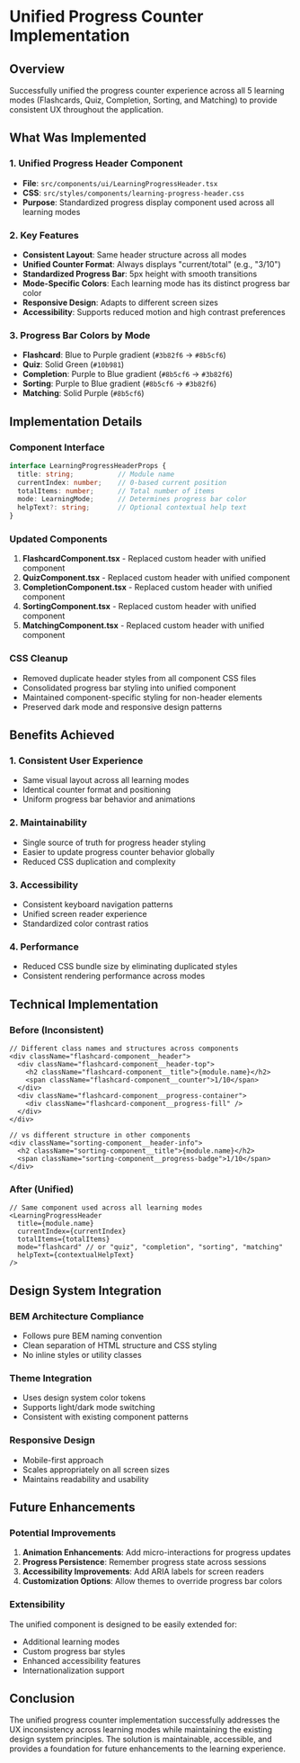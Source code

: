 # Unified Progress Counter Implementation

## Overview
Successfully unified the progress counter experience across all 5 learning modes (Flashcards, Quiz, Completion, Sorting, and Matching) to provide consistent UX throughout the application.

## What Was Implemented

### 1. Unified Progress Header Component
- **File**: `src/components/ui/LearningProgressHeader.tsx`
- **CSS**: `src/styles/components/learning-progress-header.css`
- **Purpose**: Standardized progress display component used across all learning modes

### 2. Key Features
- **Consistent Layout**: Same header structure across all modes
- **Unified Counter Format**: Always displays "current/total" (e.g., "3/10")
- **Standardized Progress Bar**: 5px height with smooth transitions
- **Mode-Specific Colors**: Each learning mode has its distinct progress bar color
- **Responsive Design**: Adapts to different screen sizes
- **Accessibility**: Supports reduced motion and high contrast preferences

### 3. Progress Bar Colors by Mode
- **Flashcard**: Blue to Purple gradient (`#3b82f6` → `#8b5cf6`)
- **Quiz**: Solid Green (`#10b981`)
- **Completion**: Purple to Blue gradient (`#8b5cf6` → `#3b82f6`)
- **Sorting**: Purple to Blue gradient (`#8b5cf6` → `#3b82f6`)
- **Matching**: Solid Purple (`#8b5cf6`)

## Implementation Details

### Component Interface
```typescript
interface LearningProgressHeaderProps {
  title: string;           // Module name
  currentIndex: number;    // 0-based current position
  totalItems: number;      // Total number of items
  mode: LearningMode;      // Determines progress bar color
  helpText?: string;       // Optional contextual help text
}
```

### Updated Components
1. **FlashcardComponent.tsx** - Replaced custom header with unified component
2. **QuizComponent.tsx** - Replaced custom header with unified component
3. **CompletionComponent.tsx** - Replaced custom header with unified component
4. **SortingComponent.tsx** - Replaced custom header with unified component
5. **MatchingComponent.tsx** - Replaced custom header with unified component

### CSS Cleanup
- Removed duplicate header styles from all component CSS files
- Consolidated progress bar styling into unified component
- Maintained component-specific styling for non-header elements
- Preserved dark mode and responsive design patterns

## Benefits Achieved

### 1. Consistent User Experience
- Same visual layout across all learning modes
- Identical counter format and positioning
- Uniform progress bar behavior and animations

### 2. Maintainability
- Single source of truth for progress header styling
- Easier to update progress counter behavior globally
- Reduced CSS duplication and complexity

### 3. Accessibility
- Consistent keyboard navigation patterns
- Unified screen reader experience
- Standardized color contrast ratios

### 4. Performance
- Reduced CSS bundle size by eliminating duplicated styles
- Consistent rendering performance across modes

## Technical Implementation

### Before (Inconsistent)
```tsx
// Different class names and structures across components
<div className="flashcard-component__header">
  <div className="flashcard-component__header-top">
    <h2 className="flashcard-component__title">{module.name}</h2>
    <span className="flashcard-component__counter">1/10</span>
  </div>
  <div className="flashcard-component__progress-container">
    <div className="flashcard-component__progress-fill" />
  </div>
</div>

// vs different structure in other components
<div className="sorting-component__header-info">
  <h2 className="sorting-component__title">{module.name}</h2>
  <span className="sorting-component__progress-badge">1/10</span>
</div>
```

### After (Unified)
```tsx
// Same component used across all learning modes
<LearningProgressHeader
  title={module.name}
  currentIndex={currentIndex}
  totalItems={totalItems}
  mode="flashcard" // or "quiz", "completion", "sorting", "matching"
  helpText={contextualHelpText}
/>
```

## Design System Integration

### BEM Architecture Compliance
- Follows pure BEM naming convention
- Clean separation of HTML structure and CSS styling
- No inline styles or utility classes

### Theme Integration
- Uses design system color tokens
- Supports light/dark mode switching
- Consistent with existing component patterns

### Responsive Design
- Mobile-first approach
- Scales appropriately on all screen sizes
- Maintains readability and usability

## Future Enhancements

### Potential Improvements
1. **Animation Enhancements**: Add micro-interactions for progress updates
2. **Progress Persistence**: Remember progress state across sessions
3. **Accessibility Improvements**: Add ARIA labels for screen readers
4. **Customization Options**: Allow themes to override progress bar colors

### Extensibility
The unified component is designed to be easily extended for:
- Additional learning modes
- Custom progress bar styles
- Enhanced accessibility features
- Internationalization support

## Conclusion

The unified progress counter implementation successfully addresses the UX inconsistency across learning modes while maintaining the existing design system principles. The solution is maintainable, accessible, and provides a foundation for future enhancements to the learning experience.